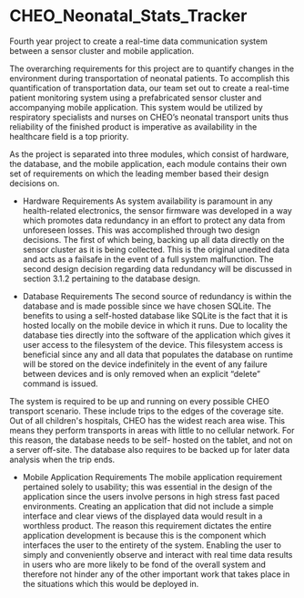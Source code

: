 # CHEO_Neonatal_Stats_Tracker
Fourth year project to create a real-time data communication system between a sensor cluster and mobile application.

The overarching requirements for this project are to quantify changes in the environment during transportation of neonatal 
patients. To accomplish this quantification of transportation data, our team set out to create a real-time patient monitoring 
system using a prefabricated sensor cluster and accompanying mobile application. This system would be utilized by respiratory 
specialists and nurses on CHEO’s neonatal transport units thus reliability of the finished product is imperative as availability 
in the healthcare field is a top priority. 

As the project is separated into three modules, which consist of hardware, the database, and the mobile application, each module 
contains their own set of requirements on which the leading member based their design decisions on. 

* Hardware Requirements
As system availability is paramount in any health-related electronics, the sensor firmware was developed in a way which promotes 
data redundancy in an effort to protect any data from unforeseen losses. This was accomplished through two design decisions. 
The first of which being, backing up all data directly on the sensor cluster as it is being collected. This is the original unedited data 
and acts as a failsafe in the event of a full system malfunction. The second design decision regarding data redundancy will be 
discussed in section 3.1.2 pertaining to the database design. 

* Database Requirements
The second source of redundancy is within the database and is made possible since we have chosen SQLite. The benefits to using a 
self-hosted database like SQLite is the fact that it is hosted locally on the mobile device in which it runs. Due to locality the database 
ties directly into the software of the application which gives it user access to the filesystem of the device. This filesystem access is 
beneficial since any and all data that populates the database on runtime will be stored on the device indefinitely in the event of any 
failure between devices and is only removed when an explicit “delete” command is issued.

The system is required to be up and running on every possible CHEO transport scenario. These include trips to the edges of the coverage 
site. Out of all children's hospitals, CHEO has the widest reach area wise. This means they perform transports in areas with little to no 
cellular network. For this reason, the database needs to be self- hosted on the tablet, and not on a server off-site. The database also 
requires to be backed up for later data analysis when the trip ends. 

* Mobile Application Requirements
The mobile application requirement pertained solely to usability; this was essential in the design of the application since the users involve 
persons in high stress fast paced environments. Creating an application that did not include a simple interface and clear views of the 
displayed data would result in a worthless product. The reason this requirement dictates the entire application development is because 
this is the component which interfaces the user to the entirety of the system. Enabling the user to simply and conveniently observe and 
interact with real time data results in users who are more likely to be fond of the overall system and therefore not hinder any of the other
 important work that takes place in the situations which this would be deployed in. 
